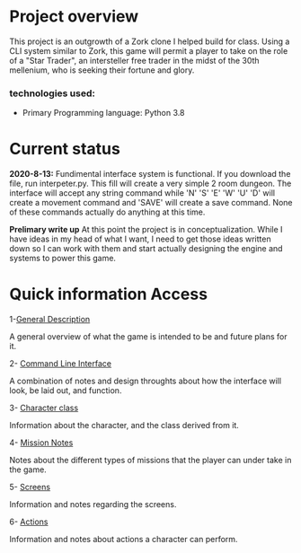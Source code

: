 # Project overview
This project is an outgrowth of a Zork clone I helped build for class. Using a CLI system similar to Zork, this game will permit a player to take on the role of a "Star Trader", an intersteller free trader in the midst of the 30th mellenium, who is seeking their fortune and glory. 

### technologies used:
* Primary Programming language: Python 3.8

# Current status
**2020-8-13:**
Fundimental interface system is functional. If you download the file, run interpeter.py. This fill will create a very simple 2 room dungeon. The interface will accept any string command while 'N' 'S' 'E' 'W' 'U' 'D' will create a movement command and 'SAVE' will create a save command. None of these commands actually do anything at this time.

**Prelimary write up**
At this point the project is in conceptualization. While I have ideas in my head of what I want, I need to get those ideas written down so I can work with them and start actually designing the engine and systems to power this game.


# Quick information Access 
1-[General Description](https://github.com/TorroesPrime/roguetrader/blob/master/design/generalDescription.md)

A general overview of what the game is intended to be and future plans for it.

2- [Command Line Interface](https://github.com/TorroesPrime/roguetrader/blob/master/design/interfaceDescription.md)

A combination of notes and design throughts about how the interface will look, be laid out, and function.

3- [Character class](https://github.com/TorroesPrime/blob/master/design/characterDescription.md)

Information about the character, and the class derived from it.

4- [Mission Notes](https://github.com/TorroesPrime/blob/master/design/characterDescription.md)

Notes about the different types of missions that the player can under take in the game.

5- [Screens](https://github.com/TorroesPrime/roguetrader/blob/master/design/screenDescription.md)

Information and notes regarding the screens.

6- [Actions](https://github/com/TorroesPrime/roguetrader/blob/master/design/actions.md)

Information and notes about actions a character can perform.

